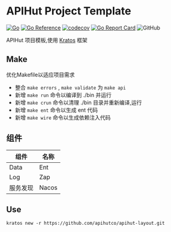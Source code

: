 # APIHut Project Template
[![Go](https://github.com/apihutco/apihut-layout/actions/workflows/go.yml/badge.svg?branch=main)](https://github.com/apihutco/apihut-layout/actions/workflows/go.yml)
[![Go Reference](https://pkg.go.dev/badge/github.com/apihutco/apihut-layout.svg)](https://pkg.go.dev/github.com/apihutco/apihut-layout)
[![codecov](https://codecov.io/gh/apihutco/apihut-layout/branch/main/graph/badge.svg?token=MX523BC5CR)](https://codecov.io/gh/apihutco/apihut-layout)
[![Go Report Card](https://goreportcard.com/badge/github.com/apihutco/apihut-layout)](https://goreportcard.com/report/github.com/apihutco/apihut-layout)
![GitHub](https://img.shields.io/github/license/apihutco/apihut-layout)

APIHut 项目模板,使用 [Kratos](https://github.com/go-kratos/kratos) 框架

## Make

优化Makefile以适应项目需求

- 整合 `make errors` , `make validate` 为 `make api`
- 新增 `make run` 命令以编译到 ./bin 并运行
- 新增 `make crun` 命令以清理 ./bin 目录并重新编译,运行
- 新增 `make ent` 命令以生成 ent 代码
- 新增 `make wire` 命令以生成依赖注入代码

## 组件
|组件|名称|
|---|---|
|Data|Ent|
|Log|Zap|
|服务发现|Nacos|


## Use
```shell
kratos new -r https://github.com/apihutco/apihut-layout.git
```